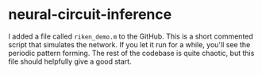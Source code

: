 # neural-circuit-inference
 
I added a file called `riken_demo.m` to the GitHub. This is a short commented script that simulates the network. If you let it run for a while, you'll see the periodic pattern forming. The rest of the codebase is quite chaotic, but this file should helpfully give a good start.

